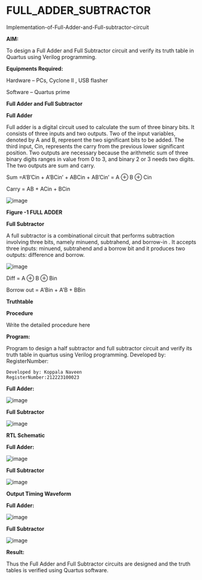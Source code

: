 # FULL_ADDER_SUBTRACTOR

Implementation-of-Full-Adder-and-Full-subtractor-circuit

**AIM:**

To design a Full Adder and Full Subtractor circuit and verify its truth table in Quartus using Verilog programming.

**Equipments Required:**

Hardware – PCs, Cyclone II , USB flasher

Software – Quartus prime

**Full Adder and Full Subtractor**

**Full Adder**

Full adder is a digital circuit used to calculate the sum of three binary bits. It consists of three inputs and two outputs. Two of the input variables, denoted by A and B, represent the two significant bits to be added. The third input, Cin, represents the carry from the previous lower significant position. Two outputs are necessary because the arithmetic sum of three binary digits ranges in value from 0 to 3, and binary 2 or 3 needs two digits. The two outputs are sum and carry.

Sum =A’B’Cin + A’BCin’ + ABCin + AB’Cin’ = A ⊕ B ⊕ Cin 

Carry = AB + ACin + BCin

![image](https://github.com/naavaneetha/FULL_ADDER_SUBTRACTOR/assets/154305477/0f30ba51-5ffb-4198-845f-18e054f675e7)

**Figure -1 FULL ADDER**

**Full Subtractor**

A full subtractor is a combinational circuit that performs subtraction involving three bits, namely minuend, subtrahend, and borrow-in . It accepts three inputs: minuend, subtrahend and a borrow bit and it produces two outputs: difference and borrow.

![image](https://github.com/naavaneetha/FULL_ADDER_SUBTRACTOR/assets/154305477/02b24f51-ab51-4304-9ad6-7b81ffc1ead5)

Diff = A ⊕ B ⊕ Bin 

Borrow out = A'Bin + A'B + BBin

**Truthtable**

**Procedure**

Write the detailed procedure here

**Program:**

Program to design a half subtractor and full subtractor circuit and verify its truth table in quartus using Verilog programming. Developed by: RegisterNumber:
```
Developed by: Koppala Naveen
RegisterNumber:212223100023
```

**Full Adder:**

![image](https://github.com/koppalanaveen/FULL_ADDER_SUBTRACTOR/assets/152313952/7df9d93a-3f31-4743-aecd-70ff12ab5031)



**Full Subtractor**


![image](https://github.com/koppalanaveen/FULL_ADDER_SUBTRACTOR/assets/152313952/8edc9ab2-3f76-4565-aed3-77bfe6b126ce)



**RTL Schematic**

**Full Adder:**

![image](https://github.com/koppalanaveen/FULL_ADDER_SUBTRACTOR/assets/152313952/6311b695-1670-4d7e-98c2-9339a8dec80a)

**Full Subtractor**

![image](https://github.com/koppalanaveen/FULL_ADDER_SUBTRACTOR/assets/152313952/9a176ca6-1cf4-4378-93b0-5bbb80a2d602)

**Output Timing Waveform**

**Full Adder:**

![image](https://github.com/koppalanaveen/FULL_ADDER_SUBTRACTOR/assets/152313952/3d5075a0-18a2-487b-bd17-262c9162fad8)


**Full Subtractor**

![image](https://github.com/koppalanaveen/FULL_ADDER_SUBTRACTOR/assets/152313952/99a16925-11c4-4dd6-b389-e439d7797c38)


**Result:**

Thus the Full Adder and Full Subtractor circuits are designed and the truth tables is verified using Quartus software.

